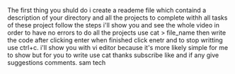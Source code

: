 The first thing you shuld do i create a reademe file which containd a description of your directory and all the projects
to complete withh all tasks of these project follow the steps i'll show you and see the whole video in order to have no errors
to do all the projects use cat > file_name then write the code after clicking enter when finished click enetr and to stop writting use ctrl+c.
i'll show you with vi editor because it's more likely simple for me to show but for you to write use cat
thanks subscribe like and if any give suggestions comments.
sam tech
